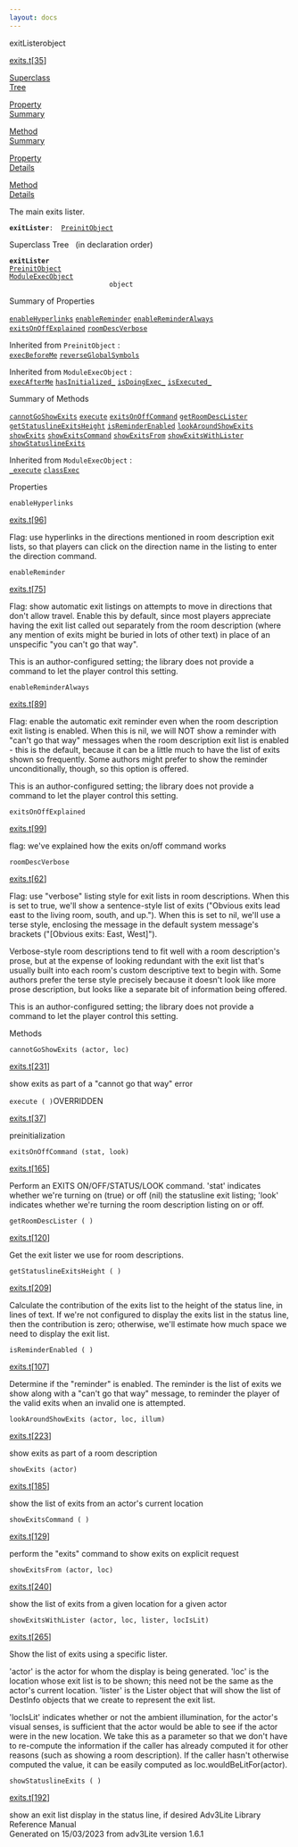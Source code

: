 ```yaml
---
layout: docs
---
```

<span class="title">exitLister</span><span class="type">object</span>

[exits.t](../file/exits.t.html)\[[35](../source/exits.t.html#35)\]

[Superclass  
Tree](#_SuperClassTree_)

[Property  
Summary](#_PropSummary_)

[Method  
Summary](#_MethodSummary_)

[Property  
Details](#_Properties_)

[Method  
Details](#_Methods_)



The main exits lister.

**`exitLister`**` :   `[`PreinitObject`](../object/PreinitObject.html)



<span id="_SuperClassTree_"></span>



<span class="hdln">Superclass Tree</span>   (in declaration order)



**`exitLister`**  
[`PreinitObject`](../object/PreinitObject.html)  
[`ModuleExecObject`](../object/ModuleExecObject.html)  
`                         object`  
<span id="_PropSummary_"></span>



<span class="hdln">Summary of Properties</span>  



[`enableHyperlinks`](#enableHyperlinks) [`enableReminder`](#enableReminder) [`enableReminderAlways`](#enableReminderAlways) [`exitsOnOffExplained`](#exitsOnOffExplained) [`roomDescVerbose`](#roomDescVerbose)

Inherited from `PreinitObject` :  
[`execBeforeMe`](../object/PreinitObject.html#execBeforeMe) [`reverseGlobalSymbols`](../object/PreinitObject.html#reverseGlobalSymbols)

Inherited from `ModuleExecObject` :  
[`execAfterMe`](../object/ModuleExecObject.html#execAfterMe) [`hasInitialized_`](../object/ModuleExecObject.html#hasInitialized_) [`isDoingExec_`](../object/ModuleExecObject.html#isDoingExec_) [`isExecuted_`](../object/ModuleExecObject.html#isExecuted_)

<span id="_MethodSummary_"></span>



<span class="hdln">Summary of Methods</span>  



[`cannotGoShowExits`](#cannotGoShowExits) [`execute`](#execute) [`exitsOnOffCommand`](#exitsOnOffCommand) [`getRoomDescLister`](#getRoomDescLister) [`getStatuslineExitsHeight`](#getStatuslineExitsHeight) [`isReminderEnabled`](#isReminderEnabled) [`lookAroundShowExits`](#lookAroundShowExits) [`showExits`](#showExits) [`showExitsCommand`](#showExitsCommand) [`showExitsFrom`](#showExitsFrom) [`showExitsWithLister`](#showExitsWithLister) [`showStatuslineExits`](#showStatuslineExits)



Inherited from `ModuleExecObject` :  
[`_execute`](../object/ModuleExecObject.html#_execute) [`classExec`](../object/ModuleExecObject.html#classExec)

<span id="_Properties_"></span>



<span class="hdln">Properties</span>  



<span id="enableHyperlinks"></span>

`enableHyperlinks`

[exits.t](../file/exits.t.html)\[[96](../source/exits.t.html#96)\]



Flag: use hyperlinks in the directions mentioned in room description
exit lists, so that players can click on the direction name in the
listing to enter the direction command.



<span id="enableReminder"></span>

`enableReminder`

[exits.t](../file/exits.t.html)\[[75](../source/exits.t.html#75)\]



Flag: show automatic exit listings on attempts to move in directions
that don't allow travel. Enable this by default, since most players
appreciate having the exit list called out separately from the room
description (where any mention of exits might be buried in lots of other
text) in place of an unspecific "you can't go that way".

This is an author-configured setting; the library does not provide a
command to let the player control this setting.



<span id="enableReminderAlways"></span>

`enableReminderAlways`

[exits.t](../file/exits.t.html)\[[89](../source/exits.t.html#89)\]



Flag: enable the automatic exit reminder even when the room description
exit listing is enabled. When this is nil, we will NOT show a reminder
with "can't go that way" messages when the room description exit list is
enabled - this is the default, because it can be a little much to have
the list of exits shown so frequently. Some authors might prefer to show
the reminder unconditionally, though, so this option is offered.

This is an author-configured setting; the library does not provide a
command to let the player control this setting.



<span id="exitsOnOffExplained"></span>

`exitsOnOffExplained`

[exits.t](../file/exits.t.html)\[[99](../source/exits.t.html#99)\]



flag: we've explained how the exits on/off command works



<span id="roomDescVerbose"></span>

`roomDescVerbose`

[exits.t](../file/exits.t.html)\[[62](../source/exits.t.html#62)\]



Flag: use "verbose" listing style for exit lists in room descriptions.
When this is set to true, we'll show a sentence-style list of exits
("Obvious exits lead east to the living room, south, and up."). When
this is set to nil, we'll use a terse style, enclosing the message in
the default system message's brackets ("\[Obvious exits: East, West\]").

Verbose-style room descriptions tend to fit well with a room
description's prose, but at the expense of looking redundant with the
exit list that's usually built into each room's custom descriptive text
to begin with. Some authors prefer the terse style precisely because it
doesn't look like more prose description, but looks like a separate bit
of information being offered.

This is an author-configured setting; the library does not provide a
command to let the player control this setting.



<span id="_Methods_"></span>



<span class="hdln">Methods</span>  



<span id="cannotGoShowExits"></span>

`cannotGoShowExits (actor, loc)`

[exits.t](../file/exits.t.html)\[[231](../source/exits.t.html#231)\]



show exits as part of a "cannot go that way" error



<span id="execute"></span>

`execute ( )`<span class="rem">OVERRIDDEN</span>

[exits.t](../file/exits.t.html)\[[37](../source/exits.t.html#37)\]



preinitialization



<span id="exitsOnOffCommand"></span>

`exitsOnOffCommand (stat, look)`

[exits.t](../file/exits.t.html)\[[165](../source/exits.t.html#165)\]



Perform an EXITS ON/OFF/STATUS/LOOK command. 'stat' indicates whether
we're turning on (true) or off (nil) the statusline exit listing; 'look'
indicates whether we're turning the room description listing on or off.



<span id="getRoomDescLister"></span>

`getRoomDescLister ( )`

[exits.t](../file/exits.t.html)\[[120](../source/exits.t.html#120)\]



Get the exit lister we use for room descriptions.



<span id="getStatuslineExitsHeight"></span>

`getStatuslineExitsHeight ( )`

[exits.t](../file/exits.t.html)\[[209](../source/exits.t.html#209)\]



Calculate the contribution of the exits list to the height of the status
line, in lines of text. If we're not configured to display the exits
list in the status line, then the contribution is zero; otherwise, we'll
estimate how much space we need to display the exit list.



<span id="isReminderEnabled"></span>

`isReminderEnabled ( )`

[exits.t](../file/exits.t.html)\[[107](../source/exits.t.html#107)\]



Determine if the "reminder" is enabled. The reminder is the list of
exits we show along with a "can't go that way" message, to reminder the
player of the valid exits when an invalid one is attempted.



<span id="lookAroundShowExits"></span>

`lookAroundShowExits (actor, loc, illum)`

[exits.t](../file/exits.t.html)\[[223](../source/exits.t.html#223)\]



show exits as part of a room description



<span id="showExits"></span>

`showExits (actor)`

[exits.t](../file/exits.t.html)\[[185](../source/exits.t.html#185)\]



show the list of exits from an actor's current location



<span id="showExitsCommand"></span>

`showExitsCommand ( )`

[exits.t](../file/exits.t.html)\[[129](../source/exits.t.html#129)\]



perform the "exits" command to show exits on explicit request



<span id="showExitsFrom"></span>

`showExitsFrom (actor, loc)`

[exits.t](../file/exits.t.html)\[[240](../source/exits.t.html#240)\]



show the list of exits from a given location for a given actor



<span id="showExitsWithLister"></span>

`showExitsWithLister (actor, loc, lister, locIsLit)`

[exits.t](../file/exits.t.html)\[[265](../source/exits.t.html#265)\]



Show the list of exits using a specific lister.

'actor' is the actor for whom the display is being generated. 'loc' is
the location whose exit list is to be shown; this need not be the same
as the actor's current location. 'lister' is the Lister object that will
show the list of DestInfo objects that we create to represent the exit
list.

'locIsLit' indicates whether or not the ambient illumination, for the
actor's visual senses, is sufficient that the actor would be able to see
if the actor were in the new location. We take this as a parameter so
that we don't have to re-compute the information if the caller has
already computed it for other reasons (such as showing a room
description). If the caller hasn't otherwise computed the value, it can
be easily computed as loc.wouldBeLitFor(actor).



<span id="showStatuslineExits"></span>

`showStatuslineExits ( )`

[exits.t](../file/exits.t.html)\[[192](../source/exits.t.html#192)\]



show an exit list display in the status line, if desired
Adv3Lite Library Reference Manual  
Generated on 15/03/2023 from adv3Lite version 1.6.1


